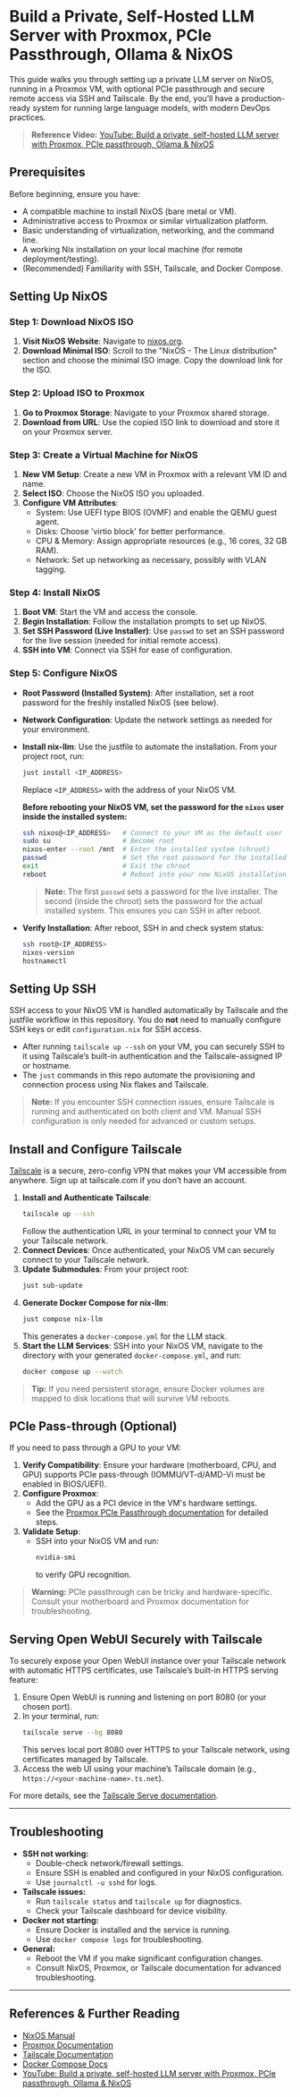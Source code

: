 # Build a Private, Self-Hosted LLM Server with Proxmox, PCIe Passthrough, Ollama & NixOS

This guide walks you through setting up a private LLM server on NixOS, running in a Proxmox VM, with optional PCIe passthrough and secure remote access via SSH and Tailscale. By the end, you’ll have a production-ready system for running large language models, with modern DevOps practices.

> **Reference Video:** [YouTube: Build a private, self-hosted LLM server with Proxmox, PCIe passthrough, Ollama & NixOS](https://www.youtube.com/watch?v=9hni6rLfMTg)


## Prerequisites

Before beginning, ensure you have:

- A compatible machine to install NixOS (bare metal or VM).
- Administrative access to Proxmox or similar virtualization platform.
- Basic understanding of virtualization, networking, and the command line.
- A working Nix installation on your local machine (for remote deployment/testing).
- (Recommended) Familiarity with SSH, Tailscale, and Docker Compose.


## Setting Up NixOS

### Step 1: Download NixOS ISO

1. **Visit NixOS Website**: Navigate to [nixos.org](https://nixos.org).
2. **Download Minimal ISO**: Scroll to the "NixOS - The Linux distribution" section and choose the minimal ISO image. Copy the download link for the ISO.

### Step 2: Upload ISO to Proxmox

1. **Go to Proxmox Storage**: Navigate to your Proxmox shared storage.
2. **Download from URL**: Use the copied ISO link to download and store it on your Proxmox server.

### Step 3: Create a Virtual Machine for NixOS

1. **New VM Setup**: Create a new VM in Proxmox with a relevant VM ID and name.
2. **Select ISO**: Choose the NixOS ISO you uploaded.
3. **Configure VM Attributes**:
    - System: Use UEFI type BIOS (OVMF) and enable the QEMU guest agent.
    - Disks: Choose 'virtio block' for better performance.
    - CPU & Memory: Assign appropriate resources (e.g., 16 cores, 32 GB RAM).
    - Network: Set up networking as necessary, possibly with VLAN tagging.

### Step 4: Install NixOS

1. **Boot VM**: Start the VM and access the console.
2. **Begin Installation**: Follow the installation prompts to set up NixOS.
3. **Set SSH Password (Live Installer)**: Use `passwd` to set an SSH password for the live session (needed for initial remote access).
4. **SSH into VM**: Connect via SSH for ease of configuration.

### Step 5: Configure NixOS

- **Root Password (Installed System)**: After installation, set a root password for the freshly installed NixOS (see below).
- **Network Configuration**: Update the network settings as needed for your environment.
- **Install nix-llm**: Use the justfile to automate the installation. From your project root, run:

  ```sh
  just install <IP_ADDRESS>
  ```
  Replace `<IP_ADDRESS>` with the address of your NixOS VM.

  **Before rebooting your NixOS VM, set the password for the `nixos` user inside the installed system:**

  ```sh
  ssh nixos@<IP_ADDRESS>   # Connect to your VM as the default user
  sudo su                  # Become root
  nixos-enter --root /mnt  # Enter the installed system (chroot)
  passwd                   # Set the root password for the installed system
  exit                     # Exit the chroot
  reboot                   # Reboot into your new NixOS installation
  ```

  > **Note:**
  > The first `passwd` sets a password for the live installer. The second (inside the chroot) sets the password for the actual installed system. This ensures you can SSH in after reboot.

- **Verify Installation**: After reboot, SSH in and check system status:
  ```sh
  ssh root@<IP_ADDRESS>
  nixos-version
  hostnamectl
  ```

## Setting Up SSH

SSH access to your NixOS VM is handled automatically by Tailscale and the justfile workflow in this repository. You do **not** need to manually configure SSH keys or edit `configuration.nix` for SSH access.

- After running `tailscale up --ssh` on your VM, you can securely SSH to it using Tailscale’s built-in authentication and the Tailscale-assigned IP or hostname.
- The `just` commands in this repo automate the provisioning and connection process using Nix flakes and Tailscale.

> **Note:**
> If you encounter SSH connection issues, ensure Tailscale is running and authenticated on both client and VM. Manual SSH configuration is only needed for advanced or custom setups.

## Install and Configure Tailscale

[Tailscale](https://tailscale.com/) is a secure, zero-config VPN that makes your VM accessible from anywhere. Sign up at tailscale.com if you don’t have an account.

1. **Install and Authenticate Tailscale**:
   ```sh
   tailscale up --ssh
   ```
   Follow the authentication URL in your terminal to connect your VM to your Tailscale network.
2. **Connect Devices**:
   Once authenticated, your NixOS VM can securely connect to your Tailscale network.
3. **Update Submodules**:
   From your project root:
   ```sh
   just sub-update
   ```
4. **Generate Docker Compose for nix-llm**:
   ```sh
   just compose nix-llm
   ```
   This generates a `docker-compose.yml` for the LLM stack.
5. **Start the LLM Services**:
   SSH into your NixOS VM, navigate to the directory with your generated `docker-compose.yml`, and run:
   ```sh
   docker compose up --watch
   ```

> **Tip:** If you need persistent storage, ensure Docker volumes are mapped to disk locations that will survive VM reboots.

## PCIe Pass-through (Optional)

If you need to pass through a GPU to your VM:

1. **Verify Compatibility**: Ensure your hardware (motherboard, CPU, and GPU) supports PCIe pass-through (IOMMU/VT-d/AMD-Vi must be enabled in BIOS/UEFI).
2. **Configure Proxmox**:
   - Add the GPU as a PCI device in the VM's hardware settings.
   - See the [Proxmox PCIe Passthrough documentation](https://pve.proxmox.com/wiki/PCI_Passthrough) for detailed steps.
3. **Validate Setup**:
   - SSH into your NixOS VM and run:
     ```sh
     nvidia-smi
     ```
     to verify GPU recognition.

> **Warning:** PCIe passthrough can be tricky and hardware-specific. Consult your motherboard and Proxmox documentation for troubleshooting.

## Serving Open WebUI Securely with Tailscale

To securely expose your Open WebUI instance over your Tailscale network with automatic HTTPS certificates, use Tailscale’s built-in HTTPS serving feature:

1. Ensure Open WebUI is running and listening on port 8080 (or your chosen port).
2. In your terminal, run:
   ```sh
   tailscale serve --bg 8080
   ```
   This serves local port 8080 over HTTPS to your Tailscale network, using certificates managed by Tailscale.
3. Access the web UI using your machine’s Tailscale domain (e.g., `https://<your-machine-name>.ts.net`).

For more details, see the [Tailscale Serve documentation](https://tailscale.com/kb/1227/serve/).

---

## Troubleshooting

- **SSH not working:**
  - Double-check network/firewall settings.
  - Ensure SSH is enabled and configured in your NixOS configuration.
  - Use `journalctl -u sshd` for logs.
- **Tailscale issues:**
  - Run `tailscale status` and `tailscale up` for diagnostics.
  - Check your Tailscale dashboard for device visibility.
- **Docker not starting:**
  - Ensure Docker is installed and the service is running.
  - Use `docker compose logs` for troubleshooting.
- **General:**
  - Reboot the VM if you make significant configuration changes.
  - Consult NixOS, Proxmox, or Tailscale documentation for advanced troubleshooting.

---

## References & Further Reading

- [NixOS Manual](https://nixos.org/manual/nixos/stable/)
- [Proxmox Documentation](https://pve.proxmox.com/wiki/Main_Page)
- [Tailscale Documentation](https://tailscale.com/kb/)
- [Docker Compose Docs](https://docs.docker.com/compose/)
- [YouTube: Build a private, self-hosted LLM server with Proxmox, PCIe passthrough, Ollama & NixOS](https://www.youtube.com/watch?v=9hni6rLfMTg)
